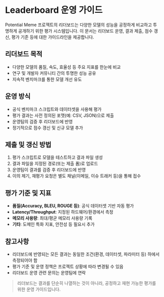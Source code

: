 # Leaderboard 운영 가이드

Potential Meme 프로젝트의 리더보드는 다양한 모델의 성능을 공정하게 비교하고 투명하게 공개하기 위한 평가 시스템입니다. 이 문서는 리더보드 운영, 결과 제출, 점수 갱신, 평가 기준 등에 대한 가이드라인을 제공합니다.

## 리더보드 목적
- 다양한 모델의 품질, 속도, 효율성 등 주요 지표를 한눈에 비교
- 연구 및 개발자 커뮤니티 간의 투명한 성능 공유
- 지속적 벤치마크를 통한 모델 개선 유도

## 운영 방식
- 공식 벤치마크 스크립트와 데이터셋을 사용해 평가
- 평가 결과는 사전 정의된 포맷(예: CSV, JSON)으로 제출
- 운영팀의 검증 후 리더보드에 반영
- 정기적으로 점수 갱신 및 신규 모델 추가

## 제출 및 갱신 방법
1. 평가 스크립트로 모델을 테스트하고 결과 파일 생성
2. 결과 파일을 지정된 경로(또는 제출 폼)로 업로드
3. 운영팀이 결과를 검증 후 리더보드에 반영
4. 이의 제기, 재평가 요청은 별도 채널(이메일, 이슈 트래커 등)을 통해 접수

## 평가 기준 및 지표
- **품질(Accuracy, BLEU, ROUGE 등)**: 공식 데이터셋 기반 자동 평가
- **Latency/Throughput**: 지정된 하드웨어/환경에서 측정
- **메모리 사용량**: 최대/평균 메모리 사용량 기록
- **기타**: 도메인 특화 지표, 안전성 등 필요시 추가

## 참고사항
- 리더보드에 반영되는 모든 결과는 동일한 조건(환경, 데이터셋, 파라미터 등) 하에서 측정되어야 함
- 평가 기준 및 운영 정책은 프로젝트 상황에 따라 변경될 수 있음
- 리더보드 운영 관련 문의는 운영팀에 연락

> 리더보드는 결과를 단순히 나열하는 것이 아니라, 공정하고 재현 가능한 평가를 위한 운영 가이드입니다.
